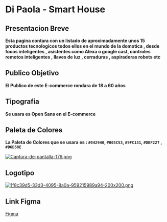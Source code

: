 # Di Paola - Smart House

## Presentacion Breve

**Esta pagina contara con un listado de aproximadamente unos 15 productos tecnologicos todos ellos en el mundo de la domotica , desde focos inteligentes , asistentes como Alexa o google cast, controles remotos inteligentes , llaves de luz , cerraduras , aspiradoras robots etc**

## Publico Objetivo

**El Publico de este E-commerce rondara de 18 a 60 años**

## Tipografia

**Se usara es Open Sans en el E-commerce** 

## Paleta de Colores 

**La Paleta de Colores que se usara es : `#042940`, `#005C53`, `#9FC131`, `#DBF227` , `#D6D58E`**

[![Captura-de-pantalla-176.png](https://i.postimg.cc/Qtcz6zCH/Captura-de-pantalla-176.png)](https://postimg.cc/R6VGhXcB)

## Logotipo 

[![1f8c39d5-33d3-4095-8a0a-959215989a94-200x200.png](https://i.postimg.cc/zf6HGtJD/1f8c39d5-33d3-4095-8a0a-959215989a94-200x200.png)](https://postimg.cc/mc3gdSzK)

## Link Figma

[Figma][def]

[def]: https://www.figma.com/file/ruiAEoWFZIzdvxsRmTipiS/SMART-HOUSE?node-id=0%3A1&t=EeXTXbb1Y2t3U54g-0